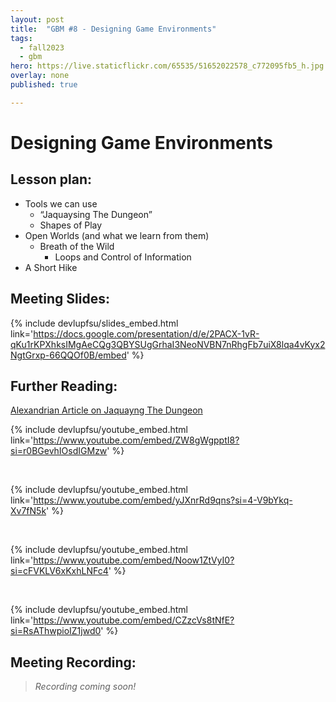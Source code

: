 ```yaml
---
layout: post
title:  "GBM #8 - Designing Game Environments"
tags:
  - fall2023
  - gbm
hero: https://live.staticflickr.com/65535/51652022578_c772095fb5_h.jpg
overlay: none
published: true

---
```


# Designing Game Environments

## Lesson plan:
- Tools we can use
  - “Jaquaysing The Dungeon”
  - Shapes of Play
- Open Worlds (and what we learn from them)
  - Breath of the Wild
    - Loops and Control of Information
- A Short Hike


## Meeting Slides:
{% include devlupfsu/slides_embed.html link='https://docs.google.com/presentation/d/e/2PACX-1vR-qKu1rKPXhksIMgAeCQg3QBYSUgGrhaI3NeoNVBN7nRhgFb7uiX8lqa4vKyx2NgtGrxp-66QQOf0B/embed' %}

## Further Reading:  

[Alexandrian Article on Jaquayng The Dungeon](https://thealexandrian.net/wordpress/13085/roleplaying-games/jaquaying-the-dungeon)

{% include devlupfsu/youtube_embed.html link='https://www.youtube.com/embed/ZW8gWgpptI8?si=r0BGevhIOsdIGMzw' %}

<br>

{% include devlupfsu/youtube_embed.html link='https://www.youtube.com/embed/yJXnrRd9qns?si=4-V9bYkq-Xv7fN5k' %}

<br>

{% include devlupfsu/youtube_embed.html link='https://www.youtube.com/embed/Noow1ZtVyI0?si=cFVKLV6xKxhLNFc4' %}

<br>

{% include devlupfsu/youtube_embed.html link='https://www.youtube.com/embed/CZzcVs8tNfE?si=RsAThwpioIZ1jwd0' %}

## Meeting Recording:

> *Recording coming soon!*
